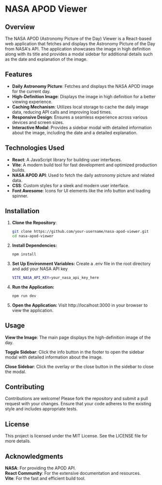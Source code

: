 # NASA APOD Viewer

## Overview

The NASA APOD (Astronomy Picture of the Day) Viewer is a React-based web application that fetches and displays the Astronomy Picture of the Day from NASA's API. The application showcases the image in high definition along with its title and provides a modal sidebar for additional details such as the date and explanation of the image.

## Features

- **Daily Astronomy Picture**: Fetches and displays the NASA APOD image for the current day.
- **High-Definition Image**: Displays the image in high definition for a better viewing experience.
- **Caching Mechanism**: Utilizes local storage to cache the daily image data, reducing API calls and improving load times.
- **Responsive Design**: Ensures a seamless experience across various devices and screen sizes.
- **Interactive Modal**: Provides a sidebar modal with detailed information about the image, including the date and a detailed explanation.

## Technologies Used

- **React**: A JavaScript library for building user interfaces.
- **Vite**: A modern build tool for fast development and optimized production builds.
- **NASA APOD API**: Used to fetch the daily astronomy picture and related data.
- **CSS**: Custom styles for a sleek and modern user interface.
- **Font Awesome**: Icons for UI elements like the info button and loading spinner.

## Installation

1. **Clone the Repository**:
   ```bash
   git clone https://github.com/your-username/nasa-apod-viewer.git
   cd nasa-apod-viewer
2. **Install Dependencies:**
   ```bash
   npm install
3. **Set Up Environment Variables:**
   Create a .env file in the root directory and add your NASA API key
   ```bash
   VITE_NASA_API_KEY=your_nasa_api_key_here
4. **Run the Application:**
   ```bash
   npm run dev
5. **Open the Application:**
   Visit http://localhost:3000 in your browser to view the application.
   
## Usage
**View the Image**: The main page displays the high-definition image of the day.

**Toggle Sidebar**: Click the info button in the footer to open the sidebar modal with detailed information about the image.

**Close Sidebar**: Click the overlay or the close button in the sidebar to close the modal.

## Contributing
Contributions are welcome! Please fork the repository and submit a pull request with your changes. Ensure that your code adheres to the existing style and includes appropriate tests.

## License
This project is licensed under the MIT License. See the LICENSE file for more details.

## Acknowledgments
**NASA**: For providing the APOD API.<br>
**React Community**: For the extensive documentation and resources.<br>
**Vite**: For the fast and efficient build tool.<br>
